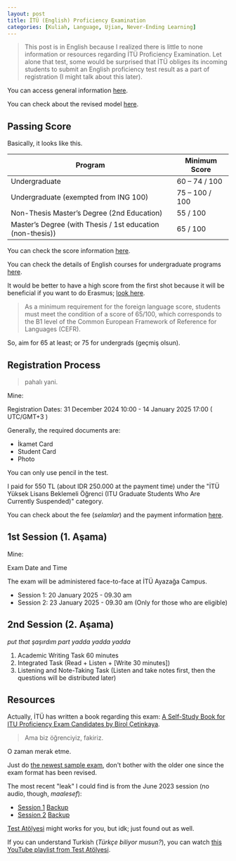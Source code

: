 ```yaml
---
layout: post
title: İTÜ (English) Proficiency Examination
categories: [Kuliah, Language, Ujian, Never-Ending Learning]
---
```


> This post is in English because I realized there is little to none information or resources regarding İTÜ Proficiency Examination. Let alone that test, some would be surprised that İTÜ obliges its incoming students to submit an English proficiency test result as a part of registration (I might talk about this later).

You can access general information [here](https://www.sis.itu.edu.tr/onkayitlar/english_exam/index_en.php).

You can check about the revised model [here](https://ydy.itu.edu.tr/en/programs/undergraduate-preparatory-program/proficiency-exam).

## Passing Score

Basically, it looks like this.

| Program                                                    | Minimum Score  |
|------------------------------------------------------------|----------------|
| Undergraduate                                              | 60 – 74 / 100  |
| Undergraduate (exempted from ING 100)                      | 75 – 100 / 100 |
| Non-Thesis Master’s Degree (2nd Education)                 | 55 / 100       |
| Master’s Degree (with Thesis / 1st education (non-thesis)) | 65 / 100       |

You can check the score information [here](https://www.sis.itu.edu.tr/EN/regulations/valid-english-tests-and-minimum-scores.php).

You can check the details of English courses for undergraduate programs [here](https://ydy.itu.edu.tr/en/programs/advanced-english).

It would be better to have a high score from the first shot because it will be beneficial if you want to do Erasmus; [look here](https://erasmus.itu.edu.tr/en/student-mobility-for-studies/ka131-program_countries/outgoing/application).

> As a minimum requirement for the foreign language score, students must meet the condition of a score of 65/100, which corresponds to the B1 level of the Common European Framework of Reference for Languages (CEFR).

So, aim for 65 at least; or 75 for undergrads (geçmiş olsun).

## Registration Process

> pahalı yani.

Mine:

Registration Dates: 31 December 2024 10:00 - 14 January 2025 17:00 ( UTC/GMT+3 )

Generally, the required documents are:

- İkamet Card
- Student Card
- Photo

You can only use pencil in the test.

I paid for 550 TL (about IDR 250.000 at the payment time) under the "İTÜ Yüksek Lisans Beklemeli Öğrenci (ITU Graduate Students Who Are Currently Suspended)" category.

You can check about the fee (*selamlar*) and the payment information [here](https://www.sis.itu.edu.tr/onkayitlar/english_exam/basvuru/index.php?islem=sinav_ucreti).

## 1st Session (1. Aşama)

Mine:

Exam Date and Time

The exam will be administered face-to-face at İTÜ Ayazağa Campus.

- Session 1: 20 January 2025 - 09.30 am
- Session 2: 23 January 2025 - 09.30 am (Only for those who are eligible)

## 2nd Session (2. Aşama)

*put that şaşırdım part yadda yadda yadda*

1. Academic Writing Task 60 minutes
2. Integrated Task (Read + Listen + [Write 30 minutes])
3. Listening and Note-Taking Task (Listen and take notes first, then the questions will be distributed later)

## Resources

Actually, İTÜ has written a book regarding this exam: [A Self-Study Book for ITU Proficiency Exam Candidates by Birol Çetinkaya](https://www.ituvakif.com.tr/proficiency-wizard-a-self-study-book-for-itu-proficiency-exam-candidates).

> Ama biz öğrenciyiz, fakiriz.

O zaman merak etme.

Just do [the newest sample exam](https://ydy.itu.edu.tr/docs/librariesprovider95/default-document-library/sample-exam.zip?sfvrsn=dd1e5654_0), don't bother with the older one since the exam format has been revised.

The most recent "leak" I could find is from the June 2023 session (no audio, though, *maalesef*):

- [Session 1](https://www.scribd.com/document/712503292/ITU-SFL-2023-2024-MOCK-PROFICIENCY-SESSION-I-JUNE-2023-EXAM-2) [Backup](nanti)
- [Session 2](https://www.scribd.com/document/703597709/ITU-SFL-2023-2024-MOCK-PROFICIENCY-SESSION-II-JUNE-2023-EXAM-2) [Backup](nanti)

[Test Atölyesi](https://www.testatolyesi.com/) might works for you, but idk; just found out as well.

If you can understand Turkish (*Türkçe biliyor musun?*), you can watch [this YouTube playlist from Test Atölyesi](https://www.youtube.com/playlist?list=PL2bn6xXECq8UMjqjBSCIvGYwLFknHhJ1I).
